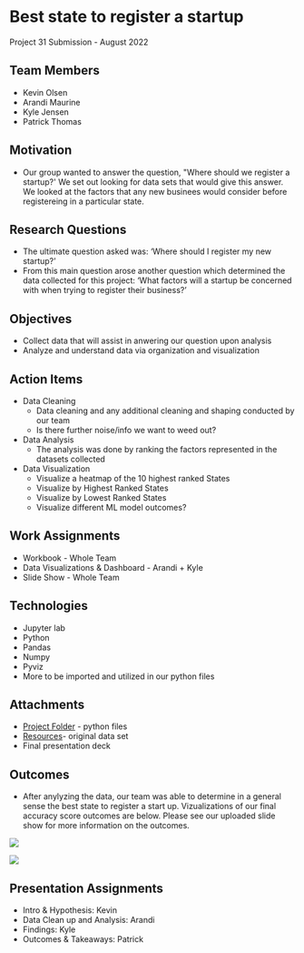 # Best state to register a startup
Project 31 Submission - August 2022

## **Team Members**
- Kevin Olsen
- Arandi Maurine
- Kyle Jensen
- Patrick Thomas

## **Motivation**


- Our group wanted to answer the question, "Where should we register a startup?'  We set out looking for data sets that would give this answer. We looked at the factors that any new businees would consider before registereing in a particular state. 

## **Research Questions**
- The ultimate question asked was: ‘Where should I register my new startup?’
- From this main question arose another question which determined the data collected for this project: ‘What factors will a startup be concerned with when trying to register their business?’

## **Objectives**
- Collect data that will assist in anwering our question upon analysis
- Analyze and understand data via organization and visualization


## **Action Items**
- Data Cleaning
  - Data cleaning and any additional cleaning and shaping conducted by our team
  - Is there further noise/info we want to weed out? 
- Data Analysis
  - The analysis was done by ranking the factors represented in the datasets collected 
- Data Visualization 
  - Visualize a heatmap of the 10 highest ranked States
  - Visualize by Highest Ranked States
  - Visualize by Lowest Ranked States
  - Visualize different ML model outcomes?

## **Work Assignments**
- Workbook - Whole Team
- Data Visualizations & Dashboard - Arandi + Kyle
- Slide Show - Whole Team

## **Technologies**
- Jupyter lab
- Python
- Pandas
- Numpy
- Pyviz
- More to be imported and utilized in our python files

## **Attachments**
- [Project Folder](https://github.com/kgluckyme/Group/blob/main/Project/Best%20State%20For%20a%20Startup.ipynb) - python files
- [Resources](https://github.com/kgluckyme/Group/tree/main/Resources)- original data set
- Final presentation deck

## **Outcomes**
- After anylyzing the data, our team was able to determine in a general sense the best state to register a start up. Vizualizations of our final accuracy score outcomes are below. Please see our uploaded slide show for more information on the outcomes.

![](Images/accuracy_score_grid.PNG)

![](Images/accuracy_score_viz.PNG)

## **Presentation Assignments**
- Intro & Hypothesis: Kevin
- Data Clean up and Analysis: Arandi
- Findings: Kyle
- Outcomes & Takeaways: Patrick

